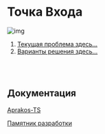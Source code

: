 # Точка Входа

<script>
if(window.location.hostname == "a374ru.readthedocs.io"){
window.location('../_README')
} else {
console.log('-=-=-= Вас приветствует СВЕТОФОР-РАЗРАБОТКИ =-=-=-')
}
</script>

![img](https://2.bp.blogspot.com/-mXGXVDW8FKA/YSJis0-2AzI/AAAAAAAAG5Y/wue1zyd-yJQDFshtPclrNOgClBzC8SMdgCK4BGAYYCw/s200/Az-742896.png)

1. [Текущая проблема здесь…](./days/172/red)
2. [Варианты решения здесь…](./days/172/yellow)

<br>
<br>

## Документация

[Aprakos-TS](https://aprakos-ts.readthedocs.io)

[Памятник разработки](https://a374ru.readthedocs.io)